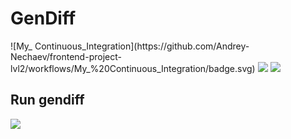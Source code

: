 <h1>GenDiff</h1>
![My_ Continuous_Integration](https://github.com/Andrey-Nechaev/frontend-project-lvl2/workflows/My_%20Continuous_Integration/badge.svg)
<a href="https://codeclimate.com/github/Andrey-Nechaev/frontend-project-lvl2/maintainability"><img src="https://api.codeclimate.com/v1/badges/3cc782de4fd94dd11a29/maintainability" /></a>
<a href="https://codeclimate.com/github/Andrey-Nechaev/frontend-project-lvl2/test_coverage"><img src="https://api.codeclimate.com/v1/badges/3cc782de4fd94dd11a29/test_coverage" /></a>
<h2>Run gendiff</h2>
<a href="https://asciinema.org/a/301468" target="_blank"><img src="https://asciinema.org/a/301468.svg" /></a>
